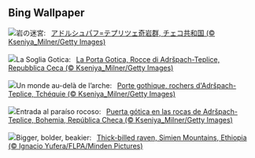 ## Bing Wallpaper
![](https://www.bing.com/th?id=OHR.TepliceRocks_JA-JP4817805390_UHD.jpg&w=1000)岩の迷宮:&nbsp;&ensp;[アドルシュパフ=テプリツェ奇岩群, チェコ共和国 (© Kseniya_Milner/Getty Images)](https://www.bing.com/th?id=OHR.TepliceRocks_JA-JP4817805390_UHD.jpg)
<br><br/>
![](https://www.bing.com/th?id=OHR.TepliceRocks_IT-IT0944419526_UHD.jpg&w=1000)La Soglia Gotica:&nbsp;&ensp;[La Porta Gotica, Rocce di Adršpach-Teplice, Repubblica Ceca (© Kseniya_Milner/Getty Images)](https://www.bing.com/th?id=OHR.TepliceRocks_IT-IT0944419526_UHD.jpg)
<br><br/>
![](https://www.bing.com/th?id=OHR.TepliceRocks_FR-FR0275962088_UHD.jpg&w=1000)Un monde au-delà de l’arche:&nbsp;&ensp;[Porte gothique, rochers d'Adršpach-Teplice, Tchéquie (© Kseniya_Milner/Getty Images)](https://www.bing.com/th?id=OHR.TepliceRocks_FR-FR0275962088_UHD.jpg)
<br><br/>
![](https://www.bing.com/th?id=OHR.TepliceRocks_ES-ES0482796188_UHD.jpg&w=1000)Entrada al paraíso rocoso:&nbsp;&ensp;[Puerta gótica en las rocas de Adršpach-Teplice, Bohemia, República Checa (© Kseniya_Milner/Getty Images)](https://www.bing.com/th?id=OHR.TepliceRocks_ES-ES0482796188_UHD.jpg)
<br><br/>
![](https://www.bing.com/th?id=OHR.AfricanRaven_EN-GB3785387714_UHD.jpg&w=1000)Bigger, bolder, beakier:&nbsp;&ensp;[Thick-billed raven, Simien Mountains, Ethiopia (© Ignacio Yufera/FLPA/Minden Pictures)](https://www.bing.com/th?id=OHR.AfricanRaven_EN-GB3785387714_UHD.jpg)
<br><br/>

